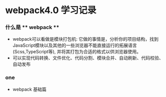 # webpack4.0 学习记录

### 什么是 ** webpack ** 
  - webpack可以看做是模块打包机: 它做的事情是，分析你的项目结构，找到JavaScript模块以及其他的一些浏览器不能直接运行的拓展语言(Scss,TypeScript等), 并将其打包为合适的格式以供浏览器使用。
  - 可以实现代码转换、文件优化、代码分割、模块合并、自动刷新、代码校验、自动发布

### one
  - webpack 基础篇